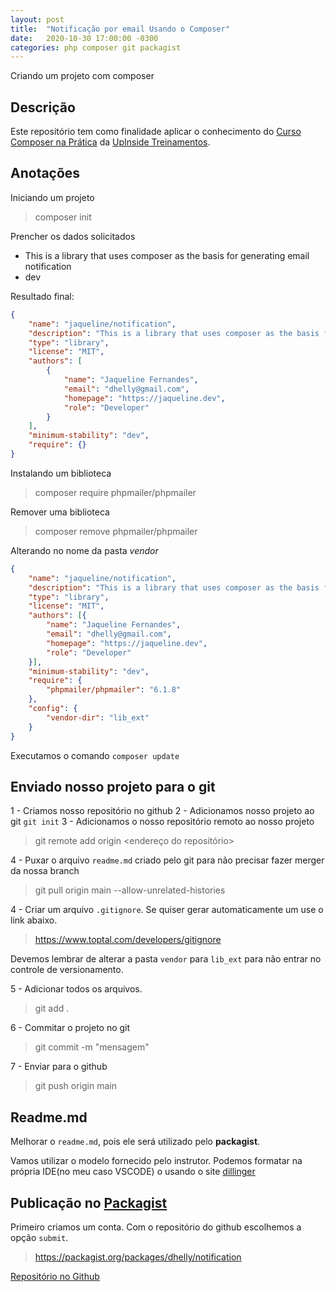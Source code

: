```yaml
---
layout: post
title:  "Notificação por email Usando o Composer"
date:   2020-10-30 17:00:00 -0300
categories: php composer git packagist
---
```


Criando um projeto com composer

## Descrição
Este repositório tem como finalidade aplicar o conhecimento do [Curso Composer na Prática](https://www.upinside.com.br/cursos/composer-na-pratica) da [UpInside Treinamentos](https://www.upinside.com.br).

## Anotações

Iniciando um projeto
> composer init

Prencher os dados solicitados
- This is a library that uses composer as the basis for generating email notification
- dev

Resultado final:
```json
{
    "name": "jaqueline/notification",
    "description": "This is a library that uses composer as the basis for generating email notification",
    "type": "library",
    "license": "MIT",
    "authors": [
        {
            "name": "Jaqueline Fernandes",
            "email": "dhelly@gmail.com",
            "homepage": "https://jaqueline.dev",
            "role": "Developer"
        }
    ],
    "minimum-stability": "dev",
    "require": {}
}
```

Instalando um biblioteca
> composer require phpmailer/phpmailer

Remover uma biblioteca
> composer remove phpmailer/phpmailer

Alterando no nome da pasta *vendor*
```json
{
    "name": "jaqueline/notification",
    "description": "This is a library that uses composer as the basis for generating email notification",
    "type": "library",
    "license": "MIT",
    "authors": [{
        "name": "Jaqueline Fernandes",
        "email": "dhelly@gmail.com",
        "homepage": "https://jaqueline.dev",
        "role": "Developer"
    }],
    "minimum-stability": "dev",
    "require": {
        "phpmailer/phpmailer": "6.1.8"
    },
    "config": {
        "vendor-dir": "lib_ext"
    }
}
```
Executamos o comando `composer update`

## Enviado nosso projeto para o git

1 - Criamos nosso repositório no github
2 - Adicionamos nosso projeto ao git `git init`
3 - Adicionamos o nosso repositório remoto ao nosso projeto
> git remote add origin <endereço do repositório>

4 - Puxar o arquivo `readme.md` criado pelo git para não precisar fazer merger da nossa branch

> git pull origin main --allow-unrelated-histories

4 - Criar um arquivo `.gitignore`. Se quiser gerar automaticamente um use o link abaixo.
> https://www.toptal.com/developers/gitignore

Devemos lembrar de alterar a pasta `vendor` para `lib_ext` para não entrar no controle de versionamento.

5 - Adicionar todos os arquivos.
> git add .

6 - Commitar o projeto no git
> git commit -m "mensagem"

7 - Enviar para o github
> git push origin main

## Readme.md
Melhorar o `readme.md`, pois ele será utilizado pelo **packagist**.

Vamos utilizar o modelo fornecido pelo instrutor. Podemos formatar na própria IDE(no meu caso VSCODE) o usando o site [dillinger](https://dillinger.io/)

## Publicação no [Packagist](https://packagist.org)

Primeiro criamos um conta. Com o repositório do github escolhemos a opção `submit`.

> https://packagist.org/packages/dhelly/notification

[Repositório no Github](https://github.com/dhelly/notification)
